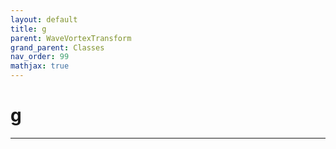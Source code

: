```yaml
---
layout: default
title: g
parent: WaveVortexTransform
grand_parent: Classes
nav_order: 99
mathjax: true
---
```


#  g




---

